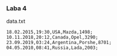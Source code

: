### Laba 4
data.txt
```
18.02.2015,19:30,USA,Mazda,1498;
10.11.2018,20:12,Canada,Opel,3290;
23.09.2019,03:24,Argentina,Porshe,8701;
04.05.2010,08:41,Russia,Lada,2003;
```
